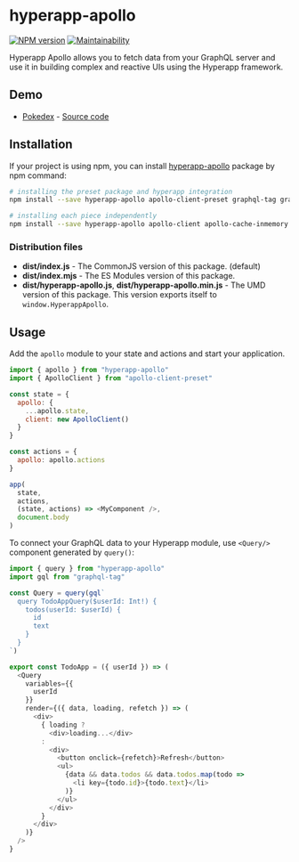 # hyperapp-apollo

[![NPM version](http://img.shields.io/npm/v/hyperapp-apollo.svg)](https://www.npmjs.com/package/hyperapp-apollo)
[![Maintainability](https://api.codeclimate.com/v1/badges/ffd3ee558d10c5ac6a7d/maintainability)](https://codeclimate.com/github/yuku-t/hyperapp-apollo/maintainability)

Hyperapp Apollo allows you to fetch data from your GraphQL server and use it in building complex
and reactive UIs using the Hyperapp framework.

## Demo

- [Pokedex](https://yuku-t.com/hyperapp-apollo/examples/pokedex/index.html) - [Source code](https://github.com/yuku-t/hyperapp-apollo/tree/master/src/docs/examples/pokedex)

## Installation

If your project is using npm, you can install [hyperapp-apollo](https://www.npmjs.com/package/hyperapp-apollo) package by npm command:

```bash
# installing the preset package and hyperapp integration
npm install --save hyperapp-apollo apollo-client-preset graphql-tag graphql

# installing each piece independently
npm install --save hyperapp-apollo apollo-client apollo-cache-inmemory apollo-link-http graphql-tag graphql
```

### Distribution files
- **dist/index.js** - The CommonJS version of this package. (default)
- **dist/index.mjs** - The ES Modules version of this package.
- **dist/hyperapp-apollo.js**, **dist/hyperapp-apollo.min.js** - The UMD version of this package. This version exports itself to `window.HyperappApollo`.

## Usage

Add the `apollo` module to your state and actions and start your application.

```js
import { apollo } from "hyperapp-apollo"
import { ApolloClient } from "apollo-client-preset"

const state = {
  apollo: {
    ...apollo.state,
    client: new ApolloClient()
  }
}

const actions = {
  apollo: apollo.actions
}

app(
  state,
  actions,
  (state, actions) => <MyComponent />,
  document.body
)
```

To connect your GraphQL data to your Hyperapp module, use `<Query/>` component generated by `query()`:

```js
import { query } from "hyperapp-apollo"
import gql from "graphql-tag"

const Query = query(gql`
  query TodoAppQuery($userId: Int!) {
    todos(userId: $userId) {
      id
      text
    }
  }
`)

export const TodoApp = ({ userId }) => (
  <Query
    variables={{
      userId
    }}
    render={({ data, loading, refetch }) => (
      <div>
        { loading ?
          <div>loading...</div>
        :
          <div>
            <button onclick={refetch}>Refresh</button>
            <ul>
              {data && data.todos && data.todos.map(todo =>
                <li key={todo.id}>{todo.text}</li>
              )}
            </ul>
          </div>
        }
      </div>
    )}
  />
}
```
